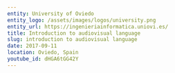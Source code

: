 ```yaml
---
entity: University of Oviedo
entity_logo: /assets/images/logos/university.png
entity_url: https://ingenieriainformatica.uniovi.es/
title: Introduction to audiovisual language
slug: introduction to audiovisual language
date: 2017-09-11
location: Oviedo, Spain
youtube_id: dHGA6tGG42Y
---
```

